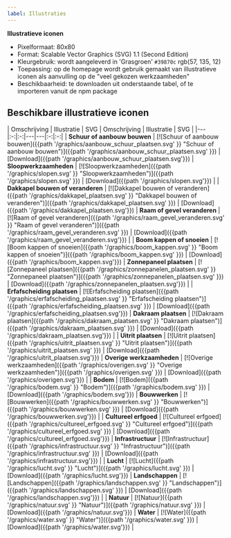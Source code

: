 ```yaml
---
label: Illustraties
---
```


**Illustratieve iconen**
- Pixelformaat: 80x80
- Format: Scalable Vector Graphics (SVG) 1.1 (Second Edition)
- Kleurgebruik: wordt aangeleverd in 'Grasgroen' `#39870c` rgb(57, 135, 12)
- Toepassing: op de homepage wordt gebruik gemaakt van illustratieve iconen als aanvulling op de "veel gekozen werkzaamheden"
- Beschikbaarheid: te downloaden uit onderstaande tabel, of te importeren vanuit de npm package

## Beschikbare illustratieve iconen

| Omschrijving | Illustratie  |  SVG | Omschrijving | Illustratie  |  SVG |
|---|:-:|:-:|---|---|:-:|:-:|
| **Schuur of aanbouw bouwen**  | [![Schuur of aanbouw bouwen]({{path '/graphics/aanbouw_schuur_plaatsen.svg' }} "Schuur of aanbouw bouwen")]({{path '/graphics/aanbouw_schuur_plaatsen.svg' }})  | [Download]({{path '/graphics/aanbouw_schuur_plaatsen.svg'}})  | **Sloopwerkzaamheden**  | [![Sloopwerkzaamheden]({{path '/graphics/slopen.svg' }} "Sloopwerkzaamheden")]({{path '/graphics/slopen.svg' }})  | [Download]({{path '/graphics/slopen.svg'}})  |
| **Dakkapel bouwen of veranderen**  | [![Dakkapel bouwen of veranderen]({{path '/graphics/dakkapel_plaatsen.svg' }} "Dakkapel bouwen of veranderen")]({{path '/graphics/dakkapel_plaatsen.svg' }})  | [Download]({{path '/graphics/dakkapel_plaatsen.svg'}})  | **Raam of gevel veranderen**  | [![Raam of gevel veranderen]({{path '/graphics/raam_gevel_veranderen.svg' }} "Raam of gevel veranderen")]({{path '/graphics/raam_gevel_veranderen.svg' }})  | [Download]({{path '/graphics/raam_gevel_veranderen.svg'}})  |
| **Boom kappen of snoeien**  | [![Boom kappen of snoeien]({{path '/graphics/boom_kappen.svg' }} "Boom kappen of snoeien")]({{path '/graphics/boom_kappen.svg' }})  | [Download]({{path '/graphics/boom_kappen.svg'}})  | **Zonnepaneel plaatsen**  | [![Zonnepaneel plaatsen]({{path '/graphics/zonnepanelen_plaatsen.svg' }} "Zonnepaneel plaatsen")]({{path '/graphics/zonnepanelen_plaatsen.svg' }})  | [Download]({{path '/graphics/zonnepanelen_plaatsen.svg'}})  |
| **Erfafscheiding plaatsen**  | [![Erfafscheiding plaatsen]({{path '/graphics/erfafscheiding_plaatsen.svg' }} "Erfafscheiding plaatsen")]({{path '/graphics/erfafscheiding_plaatsen.svg' }})  | [Download]({{path '/graphics/erfafscheiding_plaatsen.svg'}})  | **Dakraam plaatsen**  | [![Dakraam plaatsen]({{path '/graphics/dakraam_plaatsen.svg' }} "Dakraam plaatsen")]({{path '/graphics/dakraam_plaatsen.svg' }})  | [Download]({{path '/graphics/dakraam_plaatsen.svg'}})  |
| **Uitrit plaatsen**  | [![Uitrit plaatsen]({{path '/graphics/uitrit_plaatsen.svg' }} "Uitrit plaatsen")]({{path '/graphics/uitrit_plaatsen.svg' }})  | [Download]({{path '/graphics/uitrit_plaatsen.svg'}})  | **Overige werkzaamheden**  | [![Overige werkzaamheden]({{path '/graphics/overigen.svg' }} "Overige werkzaamheden")]({{path '/graphics/overigen.svg' }})  | [Download]({{path '/graphics/overigen.svg'}})  |
| **Bodem**             | [![Bodem]({{path '/graphics/bodem.svg' }} "Bodem")]({{path '/graphics/bodem.svg' }})                                                 | [Download]({{path '/graphics/bodem.svg'}})             | **Bouwwerken**     | [![Bouwwerken]({{path '/graphics/bouwwerken.svg' }} "Bouwwerken")]({{path '/graphics/bouwwerken.svg' }})                 | [Download]({{path '/graphics/bouwwerken.svg'}})     |
| **Cultureel erfgoed** | [![Cultureel erfgoed]({{path '/graphics/cultureel_erfgoed.svg' }} "Cultureel erfgoed")]({{path '/graphics/cultureel_erfgoed.svg' }}) | [Download]({{path '/graphics/cultureel_erfgoed.svg'}}) | **Infrastructuur** | [![Infrastructuur]({{path '/graphics/infrastructuur.svg' }} "Infrastructuur")]({{path '/graphics/infrastructuur.svg' }}) | [Download]({{path '/graphics/infrastructuur.svg'}}) |
| **Lucht**             | [![Lucht]({{path '/graphics/lucht.svg' }} "Lucht")]({{path '/graphics/lucht.svg' }})                                                 | [Download]({{path '/graphics/lucht.svg'}})             | **Landschappen**   | [![Landschappen]({{path '/graphics/landschappen.svg' }} "Landschappen")]({{path '/graphics/landschappen.svg' }})         | [Download]({{path '/graphics/landschappen.svg'}})   |
| **Natuur**            | [![Natuur]({{path '/graphics/natuur.svg' }} "Natuur")]({{path '/graphics/natuur.svg' }})                                             | [Download]({{path '/graphics/natuur.svg'}})            | **Water**          | [![Water]({{path '/graphics/water.svg' }} "Water")]({{path '/graphics/water.svg' }})                                     | [Download]({{path '/graphics/water.svg'}})          |

